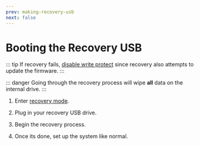 ```yaml
---
prev: making-recovery-usb
next: false
---
```


# Booting the Recovery USB

::: tip
If recovery fails, [disable write protect](../firmware/write-protect.md) since recovery also attempts to update the firmware.
:::

::: danger
Going through the recovery process will wipe **all** data on the internal drive.
:::

1. Enter [recovery mode](../firmware/recovery-mode.md).

2. Plug in your recovery USB drive.

3. Begin the recovery process.

4. Once its done, set up the system like normal.

